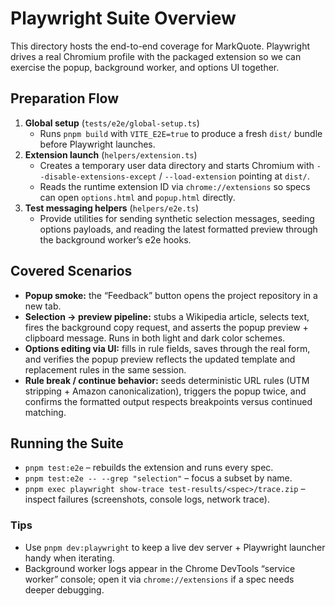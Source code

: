 # Playwright Suite Overview

This directory hosts the end-to-end coverage for MarkQuote. Playwright drives a real Chromium profile with the packaged extension so we can exercise the popup, background worker, and options UI together.

## Preparation Flow

1. **Global setup** (`tests/e2e/global-setup.ts`)
   - Runs `pnpm build` with `VITE_E2E=true` to produce a fresh `dist/` bundle before Playwright launches.
2. **Extension launch** (`helpers/extension.ts`)
   - Creates a temporary user data directory and starts Chromium with `--disable-extensions-except` / `--load-extension` pointing at `dist/`.
   - Reads the runtime extension ID via `chrome://extensions` so specs can open `options.html` and `popup.html` directly.
3. **Test messaging helpers** (`helpers/e2e.ts`)
   - Provide utilities for sending synthetic selection messages, seeding options payloads, and reading the latest formatted preview through the background worker’s e2e hooks.

## Covered Scenarios

- **Popup smoke:** the “Feedback” button opens the project repository in a new tab.
- **Selection → preview pipeline:** stubs a Wikipedia article, selects text, fires the background copy request, and asserts the popup preview + clipboard message. Runs in both light and dark color schemes.
- **Options editing via UI:** fills in rule fields, saves through the real form, and verifies the popup preview reflects the updated template and replacement rules in the same session.
- **Rule break / continue behavior:** seeds deterministic URL rules (UTM stripping + Amazon canonicalization), triggers the popup twice, and confirms the formatted output respects breakpoints versus continued matching.

## Running the Suite

- `pnpm test:e2e` – rebuilds the extension and runs every spec.
- `pnpm test:e2e -- --grep "selection"` – focus a subset by name.
- `pnpm exec playwright show-trace test-results/<spec>/trace.zip` – inspect failures (screenshots, console logs, network trace).

### Tips

- Use `pnpm dev:playwright` to keep a live dev server + Playwright launcher handy when iterating.
- Background worker logs appear in the Chrome DevTools “service worker” console; open it via `chrome://extensions` if a spec needs deeper debugging.
